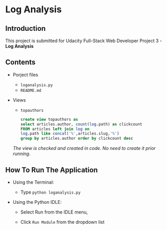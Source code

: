 # Log Analysis

## Introduction

This project is submitted for Udacity Full-Stack Web Developer Project 3 - **Log Analysis**


## Contents

* Porject files
  * `loganalysis.py`
  * `README.md`

* Views
  * `topauthors`
    ```SQL
    create view topauthors as 
    select articles.author, count(log.path) as clickcount 
    FROM articles left join log on 
    log.path like concat('%',articles.slug,'%') 
    group by articles.author order by clickcount desc
    ```
  *The view is checked and created in code. No need to create it prior running.*

## How To Run The Application

* Using the Terminal:

  * Type `python loganalysis.py`

* Using the Python IDLE:

  * Select Run from the IDLE menu,

  * Click `Run Module` from the dropdown list